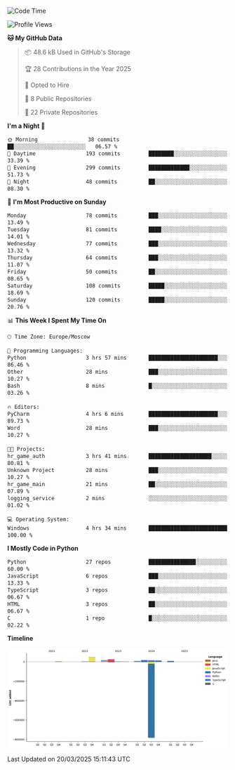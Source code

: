 <!--START_SECTION:waka-->
![Code Time](http://img.shields.io/badge/Code%20Time-622%20hrs%2016%20mins-blue)

![Profile Views](http://img.shields.io/badge/Profile%20Views-1-blue)

**🐱 My GitHub Data** 

> 📦 48.6 kB Used in GitHub's Storage 
 > 
> 🏆 28 Contributions in the Year 2025
 > 
> 💼 Opted to Hire
 > 
> 📜 8 Public Repositories 
 > 
> 🔑 22 Private Repositories 
 > 
**I'm a Night 🦉** 

```text
🌞 Morning                38 commits          ██░░░░░░░░░░░░░░░░░░░░░░░   06.57 % 
🌆 Daytime                193 commits         ████████░░░░░░░░░░░░░░░░░   33.39 % 
🌃 Evening                299 commits         █████████████░░░░░░░░░░░░   51.73 % 
🌙 Night                  48 commits          ██░░░░░░░░░░░░░░░░░░░░░░░   08.30 % 
```
📅 **I'm Most Productive on Sunday** 

```text
Monday                   78 commits          ███░░░░░░░░░░░░░░░░░░░░░░   13.49 % 
Tuesday                  81 commits          ████░░░░░░░░░░░░░░░░░░░░░   14.01 % 
Wednesday                77 commits          ███░░░░░░░░░░░░░░░░░░░░░░   13.32 % 
Thursday                 64 commits          ███░░░░░░░░░░░░░░░░░░░░░░   11.07 % 
Friday                   50 commits          ██░░░░░░░░░░░░░░░░░░░░░░░   08.65 % 
Saturday                 108 commits         █████░░░░░░░░░░░░░░░░░░░░   18.69 % 
Sunday                   120 commits         █████░░░░░░░░░░░░░░░░░░░░   20.76 % 
```


📊 **This Week I Spent My Time On** 

```text
🕑︎ Time Zone: Europe/Moscow

💬 Programming Languages: 
Python                   3 hrs 57 mins       ██████████████████████░░░   86.46 % 
Other                    28 mins             ███░░░░░░░░░░░░░░░░░░░░░░   10.27 % 
Bash                     8 mins              █░░░░░░░░░░░░░░░░░░░░░░░░   03.26 % 

🔥 Editors: 
PyCharm                  4 hrs 6 mins        ██████████████████████░░░   89.73 % 
Word                     28 mins             ███░░░░░░░░░░░░░░░░░░░░░░   10.27 % 

🐱‍💻 Projects: 
hr_game_auth             3 hrs 41 mins       ████████████████████░░░░░   80.81 % 
Unknown Project          28 mins             ███░░░░░░░░░░░░░░░░░░░░░░   10.27 % 
hr_game_main             21 mins             ██░░░░░░░░░░░░░░░░░░░░░░░   07.89 % 
logging_service          2 mins              ░░░░░░░░░░░░░░░░░░░░░░░░░   01.02 % 

💻 Operating System: 
Windows                  4 hrs 34 mins       █████████████████████████   100.00 % 
```

**I Mostly Code in Python** 

```text
Python                   27 repos            ███████████████░░░░░░░░░░   60.00 % 
JavaScript               6 repos             ███░░░░░░░░░░░░░░░░░░░░░░   13.33 % 
TypeScript               3 repos             ██░░░░░░░░░░░░░░░░░░░░░░░   06.67 % 
HTML                     3 repos             ██░░░░░░░░░░░░░░░░░░░░░░░   06.67 % 
C                        1 repo              █░░░░░░░░░░░░░░░░░░░░░░░░   02.22 % 
```



**Timeline**

![Lines of Code chart](https://raw.githubusercontent.com/adlemx/adlemx/main/assets/bar_graph.png)


 Last Updated on 20/03/2025 15:11:43 UTC
<!--END_SECTION:waka-->
